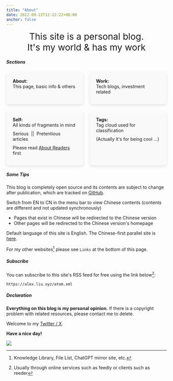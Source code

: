 ```yaml
---
title: "About"
date: 2022-09-22T12:22:22+08:00
anchor: false
---
```


<center><span style="font-size:28px">This site is a personal blog.   <br>It's my world & has my work</span></center>

<h5> Sections </h5>

<body>
    <div class="container101">
        <div class="content101">
            <div>
                <strong>About:</strong>
                <div class="item">This page, basic info & others</div>
            </div>
            <div>
                <strong>Work:</strong>
                <div class="item">Tech blogs, investment related</div>
            </div>
            <div>
                <strong>Self:</strong>
                <div class="item">All kinds of fragments in mind</div>
                <div class="item">Serious &nbsp;|| &nbsp;Pretentious articles</div>
                <div class="item">Please read <a href="https://alex.liu.xyz/useless/about-readers/">About Readers</a> first</div>
            </div>
            <div>
                <strong>Tags:</strong>
                <div class="item">Tag cloud used for classification</div>
                <div class="item">(Actually it's for being cool ...)</div>
            </div>
        </div>
    </div>
</body>

<h5> Some Tips </h5>

 This blog is completely open source and its contents are subject to change after publication, which are tracked on <a href="https://github.com/AlexLiu2022/blog" target="_blank">GitHub</a>.

Switch from EN to CN in the menu bar to view Chinese contents (contents are different and not updated synchronously)

- Pages that exist in Chinese  will be redirected to the Chinese version
- Other pages will be redirected to the Chinese version's homepage

Default language of this site is English. The Chinese-first parallel site is <a href="https://eating.work" target="_blank">here</a>.

For my other websites[^1] please see `Links` at the bottom of this page.

<h5> Subscribe </h5>

You can subscribe to this site's RSS feed for free using the link below[^2]:

```url
https://alex.liu.xyz/atom.xml
```

<h5> Declaration </h5>

**Everything on this blog is my personal opinion.** If there is a copyright problem with related resources, please contact me to delete.<br>

Welcome to my <a href="https://x.com/liu_web3" target="_blank">Twitter / X</a>. 

**Have a nice day!**

![](https://cdn.jsdelivr.net/gh/AlexLiu2022/resources/img/cloud.jpg)

[^1]: Knowledge Library, File List, ChatGPT mirror site, etc.
[^2]: Usually through online services such as feedly or clients such as reeder

<style>
.post-body {
margin-top: 2em !important;
}
#main {
	padding-top: 88px;
}
#sections{
margin-bottom : 30px !important;
}

.container101 {
display: flex;
justify-content: center;
align-items: center;
width: 100%;
}

.content101 {
display: grid;
grid-template-columns: 1fr;
gap: 10px;
max-width: 600px;
width: 100%;
}

.content101 > div {
background-color: #f9f9f9; /* 非常淡的灰色 */
padding: 20px;
box-shadow: 0 4px 8px rgba(0, 0, 0, 0.1);
border-radius: 8px;
}

.content101 .item {
margin-bottom: 10px; /* 调整项间距 */
}

@media (min-width: 768px) {
.content101 {
grid-template-columns: repeat(2, 1fr);
gap: 20px;
}
}
</style>

<script>
let title = document.querySelector('h1.post-title.p-name');
title.remove();
</script>